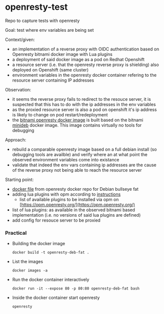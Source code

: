 # openresty-test
Repo to capture tests with openresty

Goal: test where env variables are being set

Context/given:
- an implementation of a reverse proxy with OIDC authentication based on Openresty bitnami docker image with Lua plugins
- a deployment of said docker image as a pod on Redhat Openshift
- a resource server (i.e. that the openresty reverse proxy is shielding) also deployed on Openshift (same cluster)
- environment variables in the openresty docker container refering to the resource server containing IP addresses 

Observation:
- it seems the reverse proxy fails to redirect to the resouce server, it is suspected that this has to do with the ip addresses in the env variables
- as the proxied resource server is also a pod on openshift it's ip address is likely to change on pod restart/redeployment
- the [bitnami openresty docker image](https://github.com/bitnami/containers/blob/main/bitnami/openresty/1.21/debian-11/Dockerfile) is built based on the bitnami [minideb](https://github.com/bitnami/minideb) docker image. This image contains virtually no tools for debugging

Approach:
- rebuild a comparable openresty image based on a full debian install (so debugging tools are availble) and verify where an at what point the observed environment variables come into existance
- validate that indeed the env vars containing ip addresses are the cause of the reverse proxy not being able to reach the resource server

Starting point:
- [docker file](https://github.com/openresty/docker-openresty/blob/master/bullseye/Dockerfile.fat) from openresty docker repo for Debian bullseye fat
- adding lua plugins with opm according to [instructions](https://github.com/openresty/docker-openresty#opm)
    - list of available plugins to be installed via opm on [https://opm.openresty.org/](https://opm.openresty.org/)
- list of lua plugins: as available in the observed bitnami based implementation (i.e. no versions of said lua plugins are defined)
- add config for resouce server to be proxied

### Practical

- Building the docker image

    ```docker build -t openresty-deb-fat .```

- List the images

    ```docker images -a```

- Run the docker container interactively

    ```docker run -it --expose 80 -p 80:80 openresty-deb-fat bash```

- Inside the docker container start openresty

    ```openresty```
